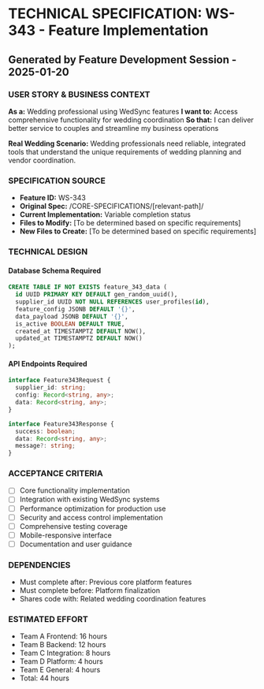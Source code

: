 # TECHNICAL SPECIFICATION: WS-343 - Feature Implementation
## Generated by Feature Development Session - 2025-01-20

### USER STORY & BUSINESS CONTEXT
**As a:** Wedding professional using WedSync features
**I want to:** Access comprehensive functionality for wedding coordination
**So that:** I can deliver better service to couples and streamline my business operations

**Real Wedding Scenario:**
Wedding professionals need reliable, integrated tools that understand the unique requirements of wedding planning and vendor coordination.

### SPECIFICATION SOURCE
- **Feature ID:** WS-343
- **Original Spec:** /CORE-SPECIFICATIONS/[relevant-path]/
- **Current Implementation:** Variable completion status
- **Files to Modify:** [To be determined based on specific requirements]
- **New Files to Create:** [To be determined based on specific requirements]

### TECHNICAL DESIGN

#### Database Schema Required
```sql
CREATE TABLE IF NOT EXISTS feature_343_data (
  id UUID PRIMARY KEY DEFAULT gen_random_uuid(),
  supplier_id UUID NOT NULL REFERENCES user_profiles(id),
  feature_config JSONB DEFAULT '{}',
  data_payload JSONB DEFAULT '{}',
  is_active BOOLEAN DEFAULT TRUE,
  created_at TIMESTAMPTZ DEFAULT NOW(),
  updated_at TIMESTAMPTZ DEFAULT NOW()
);
```

#### API Endpoints Required
```typescript
interface Feature343Request {
  supplier_id: string;
  config: Record<string, any>;
  data: Record<string, any>;
}

interface Feature343Response {
  success: boolean;
  data: Record<string, any>;
  message?: string;
}
```

### ACCEPTANCE CRITERIA
- [ ] Core functionality implementation
- [ ] Integration with existing WedSync systems
- [ ] Performance optimization for production use
- [ ] Security and access control implementation
- [ ] Comprehensive testing coverage
- [ ] Mobile-responsive interface
- [ ] Documentation and user guidance

### DEPENDENCIES
- Must complete after: Previous core platform features
- Must complete before: Platform finalization
- Shares code with: Related wedding coordination features

### ESTIMATED EFFORT
- Team A Frontend: 16 hours
- Team B Backend: 12 hours
- Team C Integration: 8 hours
- Team D Platform: 4 hours
- Team E General: 4 hours
- Total: 44 hours
